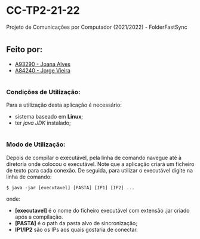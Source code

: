 
# **CC-TP2-21-22**
Projeto de Comunicações por Computador (2021/2022) - FolderFastSync
#
## Feito por:
- [A93290 - Joana Alves](https://github.com/marshaia)
- [A84240 - Jorge Vieira](https://github.com/JorgeVieyra) 

#
### Condições de Utilização:
Para a utilização desta aplicação é necessário:
  - sistema baseado em **Linux**;
  - ter *java JDK* instalado;
  
  
#
### Modo de Utilização:
Depois de compilar o executável, pela linha de comando navegue até à diretoria onde colocou o executável. Note que a aplicação criará um ficheiro de texto para cada conexão.
De seguida, para utilizar o executável digite na linha de comando:

    $ java -jar [executavel] [PASTA] [IP1] [IP2] ...

onde:
  - **[executavel]** é o nome do ficheiro executável com extensão .jar criado após a compilação.
  - **[PASTA]** é o path da pasta alvo de sincronização;
  - **IP1/IP2** são os IPs aos quais gostaria de conectar.
